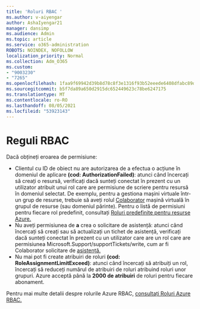 ```yaml
---
title: 'Roluri RBAC '
ms.author: v-aiyengar
author: AshaIyengar21
manager: dansimp
ms.audience: Admin
ms.topic: article
ms.service: o365-administration
ROBOTS: NOINDEX, NOFOLLOW
localization_priority: Normal
ms.collection: Adm_O365
ms.custom:
- "9003230"
- "7265"
ms.openlocfilehash: 1faa9f69942d39b8d78c8f3e1316f93b52eeede6408dfabc89d0f7fe38b86fb3
ms.sourcegitcommit: b5f7da89a650d2915dc652449623c78be6247175
ms.translationtype: MT
ms.contentlocale: ro-RO
ms.lasthandoff: 08/05/2021
ms.locfileid: "53923143"
---
```

# <a name="rbac-rules"></a>Reguli RBAC

Dacă obțineți eroarea de permisiune: 

- Clientul cu ID de obiect nu are autorizarea de a efectua o acțiune în domeniul de aplicare **(cod: AuthorizationFailed)**: atunci când încercați să creați o resursă, verificați dacă sunteți conectat în prezent cu un utilizator atribuit unui rol care are permisiune de scriere pentru resursă în domeniul selectat. De exemplu, pentru a gestiona mașini virtuale într-un grup de resurse, trebuie să aveți rolul [Colaborator](https://docs.microsoft.com/azure/role-based-access-control/built-in-roles?WT.mc_id=Portal-Microsoft_Azure_Support#virtual-machine-contributor) mașină virtuală în grupul de resurse (sau domeniul părinte). Pentru o listă de permisiuni pentru fiecare rol predefinit, consultați [Roluri predefinite pentru resurse Azure.](https://docs.microsoft.com/azure/role-based-access-control/built-in-roles?WT.mc_id=Portal-Microsoft_Azure_Support)
- Nu aveți permisiunea de **a** crea o solicitare de asistență: atunci când încercați să creați sau să actualizați un tichet de asistență, verificați dacă sunteți conectat în prezent cu un utilizator care are un rol care are permisiunea Microsoft.Support/supportTickets/write, cum ar fi Colaborator solicitare de [asistență.](https://docs.microsoft.com/azure/role-based-access-control/built-in-roles?WT.mc_id=Portal-Microsoft_Azure_Support#support-request-contributor)
- Nu mai pot fi create atribuiri de roluri **(cod: RoleAssignmentLimitExceed)**: atunci când încercați să atribuiți un rol, încercați să reduceți numărul de atribuiri de roluri atribuind roluri unor grupuri. Azure acceptă până la **2000 de atribuiri** de roluri pentru fiecare abonament.

Pentru mai multe detalii despre rolurile Azure RBAC, [consultați Roluri Azure RBAC.](https://docs.microsoft.com/azure/role-based-access-control/role-assignments-portal?WT.mc_id=Portal-Microsoft_Azure_Support)
